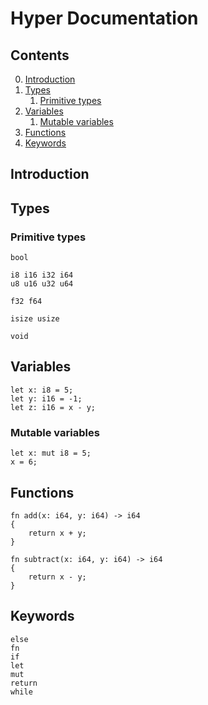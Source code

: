 # Hyper Documentation

## Contents
0. [Introduction](#introduction)
1. [Types](#types)
   1. [Primitive types](#primitive-types)
2. [Variables](#variables)
   1. [Mutable variables](#mutable-variables)
3. [Functions](#functions)
4. [Keywords](#keywords)

## Introduction

## Types
### Primitive types
```hyper
bool

i8 i16 i32 i64
u8 u16 u32 u64

f32 f64

isize usize

void
```

## Variables
```hyper
let x: i8 = 5;
let y: i16 = -1;
let z: i16 = x - y;
```

### Mutable variables
```hyper
let x: mut i8 = 5;
x = 6;
```

## Functions
```hyper
fn add(x: i64, y: i64) -> i64
{
    return x + y;
}

fn subtract(x: i64, y: i64) -> i64
{
    return x - y;
}
```

## Keywords
```hyper
else
fn
if
let
mut
return
while
```

